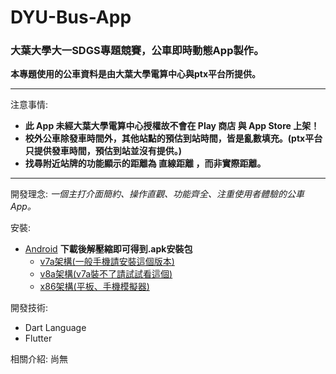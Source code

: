 # DYU-Bus-App

### 大葉大學大一SDGS專題競賽，公車即時動態App製作。

**本專題使用的公車資料是由大葉大學電算中心與ptx平台所提供。**

****
注意事情:
- **此 App 未經大葉大學電算中心授權故不會在 Play 商店 與 App Store 上架！**
- **校外公車除發車時間外，其他站點的預估到站時間，皆是亂數填充。(ptx平台只提供發車時間，預估到站並沒有提供。)**
- **找尋附近站牌的功能顯示的距離為 直線距離 ，而非實際距離。**

****

開發理念: *一個主打介面簡約、操作直觀、功能齊全、注重使用者體驗的公車App。*


安裝:
- [Android](https://github.com/NUTT1101/DYU-Bus-App/releases/tag/v1.0.0) **下載後解壓縮即可得到.apk安裝包**
    - [v7a架構(一般手機請安裝這個版本)](https://github.com/NUTT1101/DYU-Bus-App/releases/download/v1.0.0/app-armeabi-v7a-release.apk.zip)
    - [v8a架構(v7a裝不了請試試看這個)](https://github.com/NUTT1101/DYU-Bus-App/releases/download/v1.0.0/app-arm64-v8a-release.apk.zip)
    - [x86架構(平板、手機模擬器)](https://github.com/NUTT1101/DYU-Bus-App/releases/download/v1.0.0/app-x86_64-release.apk.zip)

開發技術:
- Dart Language
- Flutter

相關介紹: 尚無
